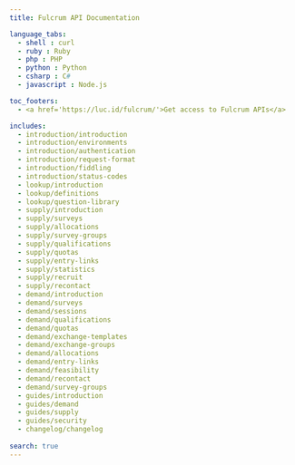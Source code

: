 ```yaml
---
title: Fulcrum API Documentation

language_tabs:
  - shell : curl
  - ruby : Ruby
  - php : PHP
  - python : Python
  - csharp : C#
  - javascript : Node.js

toc_footers:
  - <a href='https://luc.id/fulcrum/'>Get access to Fulcrum APIs</a>

includes:
  - introduction/introduction
  - introduction/environments
  - introduction/authentication
  - introduction/request-format
  - introduction/fiddling  
  - introduction/status-codes
  - lookup/introduction
  - lookup/definitions
  - lookup/question-library
  - supply/introduction
  - supply/surveys
  - supply/allocations
  - supply/survey-groups
  - supply/qualifications
  - supply/quotas
  - supply/entry-links
  - supply/statistics
  - supply/recruit
  - supply/recontact
  - demand/introduction
  - demand/surveys
  - demand/sessions
  - demand/qualifications
  - demand/quotas
  - demand/exchange-templates
  - demand/exchange-groups
  - demand/allocations
  - demand/entry-links
  - demand/feasibility
  - demand/recontact
  - demand/survey-groups
  - guides/introduction
  - guides/demand
  - guides/supply
  - guides/security
  - changelog/changelog
  
search: true
---
```


